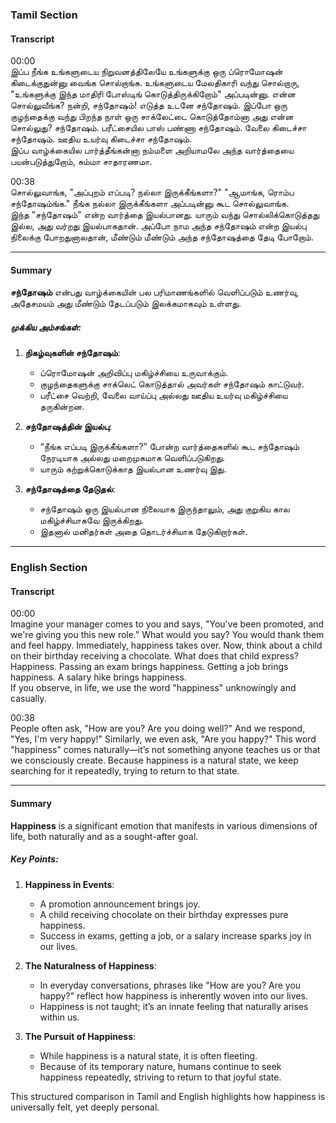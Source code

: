 ### **Tamil Section**

#### **Transcript**  
00:00  
இப்ப நீங்க உங்களுடைய நிறுவனத்திலேயே உங்களுக்கு ஒரு ப்ரொமோஷன் கிடைக்குதுன்னு வைங்க சொல்றாங்க. உங்களுடைய மேலதிகாரி வந்து சொல்றாரு, "உங்களுக்கு இந்த மாதிரி போஸ்டிங் கொடுத்திருக்கிறோம்" அப்படின்னு. என்ன சொல்லுவீங்க? நன்றி, சந்தோஷம்! எடுத்த உடனே சந்தோஷம். இப்போ ஒரு குழந்தைக்கு வந்து பிறந்த நாள் ஒரு சாக்லேட்டை கொடுத்தோம்னா அது என்ன சொல்லுது? சந்தோஷம். பரீட்சையில பாஸ் பண்ணா சந்தோஷம். வேலை கிடைச்சா சந்தோஷம். ஊதிய உயர்வு கிடைச்சா சந்தோஷம்.  
இப்ப வாழ்க்கையில பார்த்தீங்கன்னா நம்மளை அறியாமலே அந்த வார்த்தையை பயன்படுத்துறோம், சும்மா சாதாரணமா.  

00:38  
சொல்லுவாங்க, "அப்புறம் எப்படி? நல்லா இருக்கீங்களா?" "ஆமாங்க, ரொம்ப சந்தோஷம்ங்க." நீங்க நல்லா இருக்கீங்களா அப்படின்னு கூட சொல்லுவாங்க.  
இந்த "சந்தோஷம்" என்ற வார்த்தை இயல்பானது. யாரும் வந்து சொல்லிக்கொடுத்தது இல்ல, அது வர்றது இயல்பாகதான். அப்போ நாம அந்த சந்தோஷம் என்ற இயல்பு நிலைக்கு போறதுனாலதான், மீண்டும் மீண்டும் அந்த சந்தோஷத்தை தேடி போறோம்.

---

#### **Summary**  
**சந்தோஷம்** என்பது வாழ்க்கையின் பல பரிமாணங்களில் வெளிப்படும் உணர்வு, அதேசமயம் அது மீண்டும் தேடப்படும் இலக்கமாகவும் உள்ளது.  

##### **முக்கிய அம்சங்கள்**:  
1. **நிகழ்வுகளின் சந்தோஷம்**:  
   - ப்ரொமோஷன் அறிவிப்பு மகிழ்ச்சியை உருவாக்கும்.  
   - குழந்தைகளுக்கு சாக்லெட் கொடுத்தால் அவர்கள் சந்தோஷம் காட்டுவர்.  
   - பரீட்சை வெற்றி, வேலை வாய்ப்பு அல்லது ஊதிய உயர்வு மகிழ்ச்சியை தருகின்றன.  

2. **சந்தோஷத்தின் இயல்பு**:  
   - “நீங்க எப்படி இருக்கீங்களா?” போன்ற வார்த்தைகளில் கூட சந்தோஷம் நேரடியாக அல்லது மறைமுகமாக வெளிப்படுகிறது.  
   - யாரும் கற்றுக்கொடுக்காத இயல்பான உணர்வு இது.  

3. **சந்தோஷத்தை தேடுதல்**:  
   - சந்தோஷம் ஒரு இயல்பான நிலையாக இருந்தாலும், அது குறுகிய கால மகிழ்ச்சியாகவே இருக்கிறது.  
   - இதனால் மனிதர்கள் அதை தொடர்ச்சியாக தேடுகிறார்கள்.  

---

### **English Section**

#### **Transcript**  
00:00  
Imagine your manager comes to you and says, "You've been promoted, and we're giving you this new role." What would you say? You would thank them and feel happy. Immediately, happiness takes over. Now, think about a child on their birthday receiving a chocolate. What does that child express? Happiness. Passing an exam brings happiness. Getting a job brings happiness. A salary hike brings happiness.  
If you observe, in life, we use the word "happiness" unknowingly and casually.

00:38  
People often ask, "How are you? Are you doing well?" And we respond, "Yes, I'm very happy!" Similarly, we even ask, "Are you happy?" This word "happiness" comes naturally—it’s not something anyone teaches us or that we consciously create. Because happiness is a natural state, we keep searching for it repeatedly, trying to return to that state.

---

#### **Summary**  
**Happiness** is a significant emotion that manifests in various dimensions of life, both naturally and as a sought-after goal.  

##### **Key Points**:  
1. **Happiness in Events**:  
   - A promotion announcement brings joy.  
   - A child receiving chocolate on their birthday expresses pure happiness.  
   - Success in exams, getting a job, or a salary increase sparks joy in our lives.  

2. **The Naturalness of Happiness**:  
   - In everyday conversations, phrases like "How are you? Are you happy?" reflect how happiness is inherently woven into our lives.  
   - Happiness is not taught; it’s an innate feeling that naturally arises within us.  

3. **The Pursuit of Happiness**:  
   - While happiness is a natural state, it is often fleeting.  
   - Because of its temporary nature, humans continue to seek happiness repeatedly, striving to return to that joyful state.  

This structured comparison in Tamil and English highlights how happiness is universally felt, yet deeply personal.
